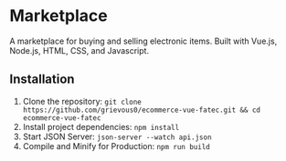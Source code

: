 # Marketplace

A marketplace for buying and selling electronic items. Built with Vue.js, Node.js, HTML, CSS, and Javascript.

## Installation
1. Clone the repository: `git clone https://github.com/grievous0/ecommerce-vue-fatec.git && cd ecommerce-vue-fatec`
2. Install project dependencies: `npm install`
3. Start JSON Server: `json-server --watch api.json`
4. Compile and Minify for Production: `npm run build`
